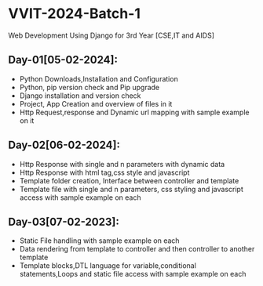 # VVIT-2024-Batch-1
Web Development Using Django for 3rd Year [CSE,IT and AIDS]

## Day-01[05-02-2024]:
  - Python Downloads,Installation and Configuration
  - Python, pip version check and Pip upgrade
  - Django installation and version check
  - Project, App Creation and overview of files in it
  - Http Request,response and Dynamic url mapping with sample example on it

## Day-02[06-02-2024]:
  - Http Response with single and n parameters with dynamic data
  - Http Response with html tag,css style and javascript
  - Template folder creation, Interface between controller and template
  - Template file with single and n parameters, css styling and javascript access with sample example on each

## Day-03[07-02-2023]:
  - Static File handling with sample example on each
  - Data rendering from template to controller and then controller to another template
  - Template blocks,DTL language for variable,conditional statements,Loops and static file access with sample example on each
